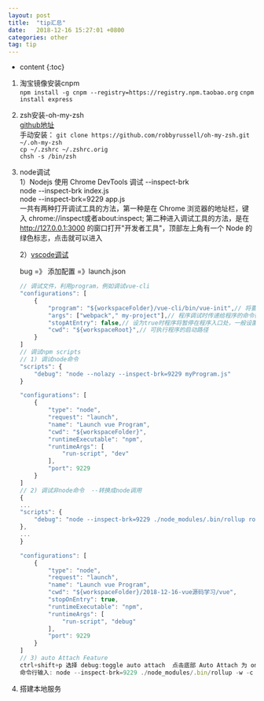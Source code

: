 ```yaml
---
layout: post
title:  "tip汇总"
date:   2018-12-16 15:27:01 +0800
categories: other
tag: tip
---
```


* content
{:toc}


1. 淘宝镜像安装cnpm  
`npm install -g cnpm --registry=https://registry.npm.taobao.org`
`cnpm install express`

2. zsh安装-oh-my-zsh  
  [github地址](https://github.com/robbyrussell/oh-my-zsh)  
  手动安装：
  `git clone https://github.com/robbyrussell/oh-my-zsh.git ~/.oh-my-zsh`  
  `cp ~/.zshrc ~/.zshrc.orig`  
  `chsh -s /bin/zsh`

3. node调试  
    1）Nodejs 使用 Chrome DevTools 调试 --inspect-brk  
    node --inspect-brk index.js  
    node --inspect-brk=9229 app.js  
    一共有两种打开调试工具的方法，第一种是在 Chrome 浏览器的地址栏，键入 chrome://inspect或者about:inspect; 第二种进入调试工具的方法，是在 http://127.0.0.1:3000 的窗口打开"开发者工具"，顶部左上角有一个 Node 的绿色标志，点击就可以进入  

    2）[vscode调试](https://code.visualstudio.com/docs/nodejs/nodejs-debugging#_launch-configuration-support-for-npm-and-other-tools)

    bug =》 添加配置 =》launch.json

    ```javascript
    // 调试文件，利用program，例如调试vue-cli
    "configurations": [    
        {
            "program": "${workspaceFolder}/vue-cli/bin/vue-init",// 将要进行调试的程序的路径
            "args": ["webpack"," my-project"],// 程序调试时传递给程序的命令行参数
            "stopAtEntry": false,// 设为true时程序将暂停在程序入口处，一般设置为false
            "cwd": "${workspaceRoot}",// 可执行程序的启动路径
        }
    ]
    // 调试npm scripts
    // 1) 调试node命令
    "scripts": {
        "debug": "node --nolazy --inspect-brk=9229 myProgram.js"
    }

    "configurations": [
        {
            "type": "node",
            "request": "launch",
            "name": "Launch vue Program",
            "cwd": "${workspaceFolder}",
            "runtimeExecutable": "npm",
            "runtimeArgs": [
                "run-script", "dev"
            ],
            "port": 9229
        }
    ]
    // 2) 调试非node命令  --转换成node调用
    {
    ...
    "scripts": {
        "debug": "node --inspect-brk=9229 ./node_modules/.bin/rollup rollup -w -c build/config.js --environment TARGET:web-full-dev",
    },
    ...
    }

    "configurations": [
        {
            "type": "node",
            "request": "launch",
            "name": "Launch vue Program",
            "cwd": "${workspaceFolder}/2018-12-16-vue源码学习/vue",
            "stopOnEntry": true,
            "runtimeExecutable": "npm",
            "runtimeArgs": [
                "run-script", "debug"
            ],
            "port": 9229
        }
    ]
    // 3) auto Attach Feature
    ctrl+shift+p 选择 debug:toggle auto attach  点击底部 Auto Attach 为 on
    命令行输入: node --inspect-brk=9229 ./node_modules/.bin/rollup -w -c build/config.js --environment TARGET:web-full-dev
    ```

4. 搭建本地服务
